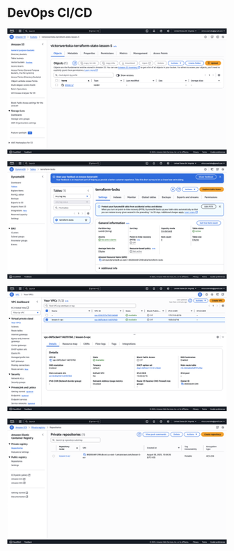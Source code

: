 # DevOps CI/CD

![Results](./assets/screen_04.png)

![Results](./assets/screen_05.png)

![Results](./assets/screen_06.png)

![Results](./assets/screen_07.png)